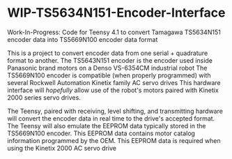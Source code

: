 # WIP-TS5634N151-Encoder-Interface
Work-In-Progress: Code for Teensy 4.1 to convert Tamagawa TS5634N151 encoder data into TS5669N100 encoder data format

This is a project to convert encoder data from one serial + quadrature format to another. 
The TS5643N151 encoder is the encoder used inside Panasonic brand motors on a Denso VS-6354CM industrial robot
The TS5669N100 encoder is compatible (when properly programmed) with several Rockwell Automation Kinetix family AC servo drives
This hardware interface will *hopefully* allow use of the robot's motors paired with Kinetix 2000 series servo drives.

The Teensy, paired with receiving, level shifting, and transmitting hardware will convert the encoder data in real time to the drive's accepted format.
The Teensy will also emulate the EEPROM data typically stored in the TS5669N100 encoder. This EEPROM data contains motor catalog information programmed by the OEM.
This EEPROM data is required when using the Kinetix 2000 AC servo drive

